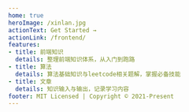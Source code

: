 ```yaml
---
home: true
heroImage: /xinlan.jpg
actionText: Get Started →
actionLink: /frontend/
features:
- title: 前端知识
  details: 整理前端知识体系，从入门到跑路
- title: 算法
  details: 算法基础知识与leetcode相关题解，掌握必备技能
- title: 文章
  details: 知识输入与输出，记录学习内容
footer: MIT Licensed | Copyright © 2021-Present
---
```

